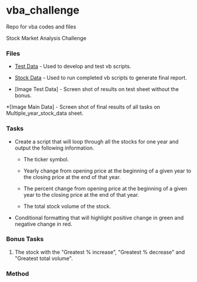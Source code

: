 # vba_challenge
Repo for vba codes and files

Stock Market Analysis Challenge


### Files

* [Test Data](alphabetical_testing.xlsx) - Used to develop and test vb scripts.

* [Stock Data](Multiple_year_stock_data.xlsx) - Used to run completed vb scripts to generate final report.

* [Image Test Data] - Screen shot of results on test sheet without the bonus.

*[Image Main Data] - Screen shot of final results of all tasks on Multiple_year_stock_data sheet.

### Tasks

* Create a script that will loop through all the stocks for one year and output the following information.

  * The ticker symbol.

  * Yearly change from opening price at the beginning of a given year to the closing price at the end of that year.

  * The percent change from opening price at the beginning of a given year to the closing price at the end of that year.

  * The total stock volume of the stock.

* Conditional formatting that will highlight positive change in green and negative change in red.


### Bonus Tasks

1. The stock with the "Greatest % increase", "Greatest % decrease" and "Greatest total volume". 

### Method


